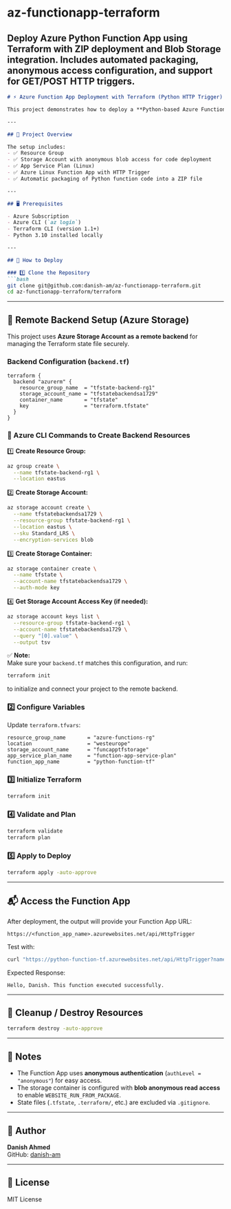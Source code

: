 # az-functionapp-terraform
Deploy Azure Python Function App using Terraform with ZIP deployment and Blob Storage integration. Includes automated packaging, anonymous access configuration, and support for GET/POST HTTP triggers.
---
```markdown
# ⚡ Azure Function App Deployment with Terraform (Python HTTP Trigger)

This project demonstrates how to deploy a **Python-based Azure Function App** using **Terraform** with ZIP package deployment and anonymous HTTP trigger access.

---

## 📂 Project Overview

The setup includes:
- ✅ Resource Group
- ✅ Storage Account with anonymous blob access for code deployment
- ✅ App Service Plan (Linux)
- ✅ Azure Linux Function App with HTTP Trigger
- ✅ Automatic packaging of Python function code into a ZIP file

---

## 🖥️ Prerequisites

- Azure Subscription
- Azure CLI (`az login`)
- Terraform CLI (version 1.1+)
- Python 3.10 installed locally

---

## 🚀 How to Deploy

### 1️⃣ Clone the Repository
```bash
git clone git@github.com:danish-am/az-functionapp-terraform.git
cd az-functionapp-terraform/terraform
```

---

## 🔧 Remote Backend Setup (Azure Storage)

This project uses **Azure Storage Account as a remote backend** for managing the Terraform state file securely.

### Backend Configuration (`backend.tf`)
```hcl
terraform {
  backend "azurerm" {
    resource_group_name  = "tfstate-backend-rg1"
    storage_account_name = "tfstatebackendsa1729"
    container_name       = "tfstate"
    key                  = "terraform.tfstate"
  }
}
```

### 📌 Azure CLI Commands to Create Backend Resources

1️⃣ **Create Resource Group:**
```bash
az group create \
  --name tfstate-backend-rg1 \
  --location eastus
```

2️⃣ **Create Storage Account:**
```bash
az storage account create \
  --name tfstatebackendsa1729 \
  --resource-group tfstate-backend-rg1 \
  --location eastus \
  --sku Standard_LRS \
  --encryption-services blob
```

3️⃣ **Create Storage Container:**
```bash
az storage container create \
  --name tfstate \
  --account-name tfstatebackendsa1729 \
  --auth-mode key
```

4️⃣ **Get Storage Account Access Key (if needed):**
```bash
az storage account keys list \
  --resource-group tfstate-backend-rg1 \
  --account-name tfstatebackendsa1729 \
  --query "[0].value" \
  --output tsv
```

✅ **Note:**  
Make sure your `backend.tf` matches this configuration, and run:
```bash
terraform init
```
to initialize and connect your project to the remote backend.

### 2️⃣ Configure Variables
Update `terraform.tfvars`:
```hcl
resource_group_name       = "azure-functions-rg"
location                  = "westeurope"
storage_account_name      = "funcapptfstorage"
app_service_plan_name     = "function-app-service-plan"
function_app_name         = "python-function-tf"
```

### 3️⃣ Initialize Terraform
```bash
terraform init
```

### 4️⃣ Validate and Plan
```bash
terraform validate
terraform plan
```

### 5️⃣ Apply to Deploy
```bash
terraform apply -auto-approve
```

---

## 📬 Access the Function App

After deployment, the output will provide your Function App URL:
```
https://<function_app_name>.azurewebsites.net/api/HttpTrigger
```

Test with:
```bash
curl "https://python-function-tf.azurewebsites.net/api/HttpTrigger?name=Danish"
```

Expected Response:
```
Hello, Danish. This function executed successfully.
```

---

## 🧹 Cleanup / Destroy Resources
```bash
terraform destroy -auto-approve
```

---

## 📝 Notes

- The Function App uses **anonymous authentication** (`authLevel = "anonymous"`) for easy access.
- The storage container is configured with **blob anonymous read access** to enable `WEBSITE_RUN_FROM_PACKAGE`.
- State files (`.tfstate`, `.terraform/`, etc.) are excluded via `.gitignore`.

---

## 👤 Author

**Danish Ahmed**  
GitHub: [danish-am](https://github.com/danish-am)

---

## 📄 License

MIT License
```
